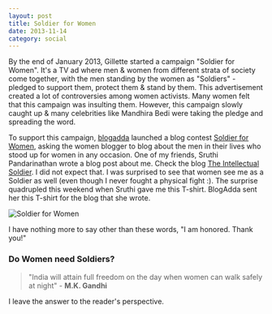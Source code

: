 ```yaml
---
layout: post
title: Soldier for Women
date: 2013-11-14
category: social
---
```


By the end of January 2013, Gillette started a campaign "Soldier for Women". It's a TV ad where men & women from different strata of society come together, with the men standing by the women as "Soldiers" - pledged to support them, protect them & stand by them. This advertisement created a lot of controversies among women activists. Many women felt that this campaign was insulting them. However, this campaign slowly caught up & many celebrities like Mandhira Bedi were taking the pledge and spreading the word.  

To support this campaign, [blogadda](http://www.blogadda.com) launched a blog contest [Soldier for Women](http://blog.blogadda.com/2013/03/21/soldier-for-women-campaign-indian-bloggers), asking the women blogger to blog about the men in their lives who stood up for women in any occasion. One of my friends, Sruthi Pandarinathan wrote a blog post about me. Check the blog [The Intellectual Soldier](http://penurheart.blogspot.in/2013/04/the-intellectual-soldier.html). I did not expect that. I was surprised to see that women see me as a Soldier as well (even though I never fought a physical fight :). The surprise quadrupled this weekend when Sruthi gave me this T-shirt. BlogAdda sent her this T-shirt for the blog that she wrote.  
  
![Soldier for Women]({{site.img-path}}/soldier-for-women.jpg)  

I have nothing more to say other than these words, "I am honored. Thank you!"  

### Do Women need Soldiers?

> "India will attain full freedom on the day when women can walk safely at night" - **M.K. Gandhi**  

I leave the answer to the reader's perspective.  

